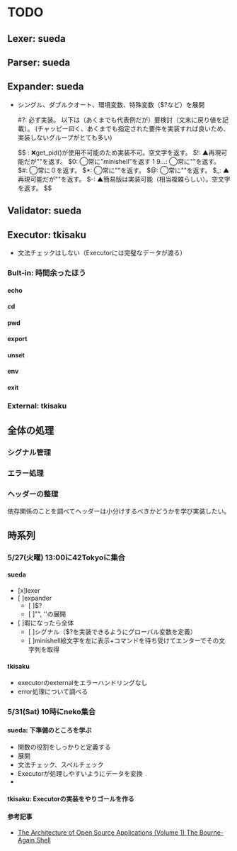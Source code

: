 # TODO

## Lexer: sueda

## Parser: sueda

## Expander: sueda

- シングル、ダブルクオート、環境変数、特殊変数（$?など）を展開

  #?: 必ず実装。
  以下は（あくまでも代表例だが）要検討（文末に戻り値を記載）。
  (チャッピー曰く、あくまでも指定された要件を実装すれば良いため、実装しないグループがとても多い)

  $$
  : ❌get_pid()が使用不可能のため実装不可。空文字を返す。
  $!: ▲再現可能だが""を返す。
  $0: ◯常に"minishell"を返す
  $1~$9...: ◯常に""を返す。
  $#: ◯常に０を返す。
  $*: ◯常に""を返す。
  $@: ◯常に""を返す。
  $_: ▲再現可能だが""を返す。
  $-: ▲簡易版は実装可能（相当複雑らしい）。空文字を返す。
  $$

## Validator: sueda

## Executor: tkisaku

- 文法チェックはしない（Executorには完璧なデータが渡る）

### Bult-in: 時間余ったほう

#### echo

#### cd

#### pwd

#### export

#### unset

#### env

#### exit

### External: tkisaku

## 全体の処理

### シグナル管理

### エラー処理

### ヘッダーの整理

依存関係のことを調べてヘッダーは小分けするべきかどうかを学び実装したい。

## 時系列

### 5/27(火曜) 13:00に42Tokyoに集合

#### sueda

- [x]lexer
- [ ]expander
  - [ ]$?
  - [ ]"", ''の展開
- [ ]暇になったら全体
  - [ ]シグナル（$?を実装できるようにグローバル変数を定義）
  - [ ]minishell絵文字を左に表示+コマンドを待ち受けてエンターでその文字列を取得

#### tkisaku

- executorのexternalをエラーハンドリングなし
- error処理について調べる

### 5/31(Sat) 10時にneko集合

#### sueda: 下準備のところを学ぶ

- 関数の役割をしっかりと定義する
- 展開
- 文法チェック、スペルチェック
- Executorが処理しやすいようにデータを変換
-

#### tkisaku: Executorの実装をやりゴールを作る

#### 参考記事

- [The Architecture of Open Source Applications (Volume 1)
  The Bourne-Again Shell](https://aosabook.org/en/v1/bash.html)
